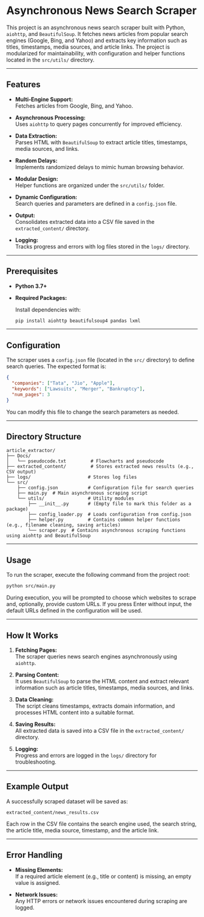 # Asynchronous News Search Scraper

This project is an asynchronous news search scraper built with Python, `aiohttp`, and `BeautifulSoup`. It fetches news articles from popular search engines (Google, Bing, and Yahoo) and extracts key information such as titles, timestamps, media sources, and article links. The project is modularized for maintainability, with configuration and helper functions located in the `src/utils/` directory.

---

## Features

- **Multi-Engine Support:**  
  Fetches articles from Google, Bing, and Yahoo.

- **Asynchronous Processing:**  
  Uses `aiohttp` to query pages concurrently for improved efficiency.

- **Data Extraction:**  
  Parses HTML with `BeautifulSoup` to extract article titles, timestamps, media sources, and links.

- **Random Delays:**  
  Implements randomized delays to mimic human browsing behavior.

- **Modular Design:**  
  Helper functions are organized under the `src/utils/` folder.

- **Dynamic Configuration:**  
  Search queries and parameters are defined in a `config.json` file.

- **Output:**  
  Consolidates extracted data into a CSV file saved in the `extracted_content/` directory.

- **Logging:**  
  Tracks progress and errors with log files stored in the `logs/` directory.

---

## Prerequisites

- **Python 3.7+**  
- **Required Packages:**

  Install dependencies with:

  ```sh
  pip install aiohttp beautifulsoup4 pandas lxml
  ```

---

## Configuration

The scraper uses a `config.json` file (located in the `src/` directory) to define search queries. The expected format is:

```json
{
  "companies": ["Tata", "Jio", "Apple"],
  "keywords": ["Lawsuits", "Merger", "Bankruptcy"],
  "num_pages": 3
}
```

You can modify this file to change the search parameters as needed.

---

## Directory Structure

```
article_extractor/
├── Docs/                     
│   └── pseudocode.txt         # Flowcharts and pseudocode
├── extracted_content/         # Stores extracted news results (e.g., CSV output)
├── logs/                     # Stores log files
└── src/
    ├── config.json           # Configuration file for search queries
    ├── main.py  # Main asynchronous scraping script
    └── utils/                # Utility modules
        ├── __init__.py       # (Empty file to mark this folder as a package)
        ├── config_loader.py  # Loads configuration from config.json
        ├── helper.py         # Contains common helper functions (e.g., filename cleaning, saving articles)
        └── scraper.py  # Contains asynchronous scraping functions using aiohttp and BeautifulSoup
```

---

## Usage

To run the scraper, execute the following command from the project root:

```sh
python src/main.py
```

During execution, you will be prompted to choose which websites to scrape and, optionally, provide custom URLs. If you press Enter without input, the default URLs defined in the configuration will be used.

---

## How It Works

1. **Fetching Pages:**  
   The scraper queries news search engines asynchronously using `aiohttp`.

2. **Parsing Content:**  
   It uses `BeautifulSoup` to parse the HTML content and extract relevant information such as article titles, timestamps, media sources, and links.

3. **Data Cleaning:**  
   The script cleans timestamps, extracts domain information, and processes HTML content into a suitable format.

4. **Saving Results:**  
   All extracted data is saved into a CSV file in the `extracted_content/` directory.

5. **Logging:**  
   Progress and errors are logged in the `logs/` directory for troubleshooting.

---

## Example Output

A successfully scraped dataset will be saved as:

```
extracted_content/news_results.csv
```

Each row in the CSV file contains the search engine used, the search string, the article title, media source, timestamp, and the article link.

---

## Error Handling

- **Missing Elements:**  
  If a required article element (e.g., title or content) is missing, an empty value is assigned.

- **Network Issues:**  
  Any HTTP errors or network issues encountered during scraping are logged.
